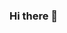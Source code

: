 ### Hi there 👋

<!--
**deitrashafira/deitrashafira** is a ✨ _special_ ✨ repository because its `README.md` (this file) appears on your GitHub profile.

Here are some ideas to get you started:

- 🔭 I’m currently studying in Statistics Major at Brawijaya University
- 🌱 I’m currently learning Statistics and pursuing Data Scientist role.
- 👯 I’m looking to collaborate on unicorn startups in Indonesia.
- 💬 Ask me about anything, I'll send the message back later.
- 📫 How to reach me: @deitrafilia on Instagram.
- ⚡ Fun fact: I really do enjoy eating fries!
